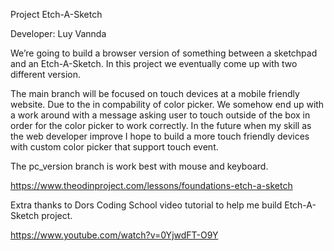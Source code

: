Project Etch-A-Sketch 


Developer: Luy Vannda

 We’re going to build a browser version of something between a sketchpad and an Etch-A-Sketch. In this project we eventually come up with two different version.
 
 The main branch will be focused on touch devices at a mobile friendly website.
 Due to the in compability of color picker. We somehow end up with a work around with a message asking user to touch outside of the box in order for the color picker to work correctly. In the future when my skill as the web developer improve I hope to build a more touch friendly devices with custom color picker that support touch event.  

 The pc_version branch is work best with mouse and keyboard.

https://www.theodinproject.com/lessons/foundations-etch-a-sketch


Extra thanks to Dors Coding School video tutorial to help me build Etch-A-Sketch project.

https://www.youtube.com/watch?v=0YjwdFT-O9Y